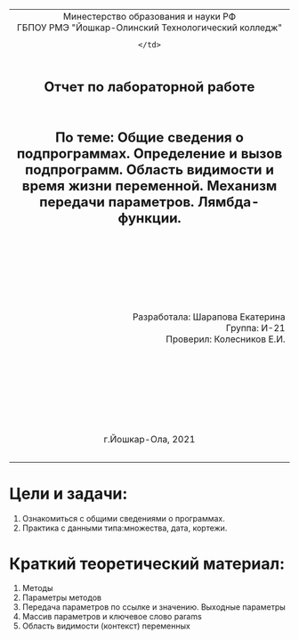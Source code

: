 <table style="width: 100%;">
  <tr>
    <td style="text-align: center; border: none;">
    Минестерство образования и науки РФ <br>
    ГБПОУ РМЭ "Йошкар-Олинский Технологический колледж"
    
    </td>
  </tr>
  <tr>
    <td style="text-align: center; border: none; height: 15em;"><h2>Отчет по лабораторной работe<h2><br>
    По теме: Общие сведения о подпрограммах. Определение и вызов подпрограмм. Область видимости и время жизни переменной. Механизм передачи параметров. Лямбда-функции. 
    </td>
  </tr>
  <tr>
    <td style="text-align: right; border: none; height: 20em;">
      Разработала: Шарапова Екатерина<br/>
      Группа: И-21<br/>
      Проверил: Колесников Е.И.       
    </td>
  </tr>
  <tr>
    <td style="text-align: center; border: none; height: 5em;">
    г.Йошкар-Ола, 2021</td>
  </tr>
</table>

<div style="page-break-after: always;"></div>

# Цели и задачи:
1. Ознакомиться с общими сведениями о программах.
2. Практика с данными типа:множества, дата, кортежи.
# Краткий теоретический материал:
1. Методы
2. Параметры методов
3. Передача параметров по ссылке и значению. Выходные параметры
4. Массив параметров и ключевое слово params
5. Область видимости (контекст) переменных
